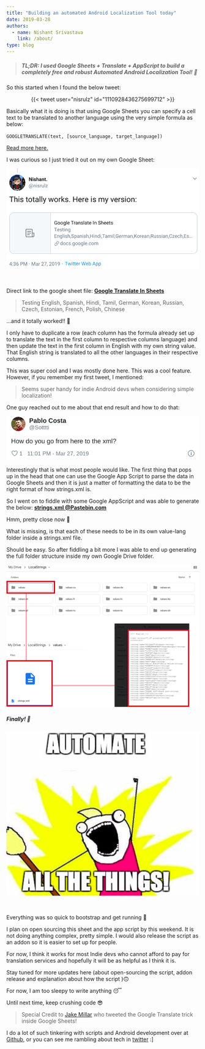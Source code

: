 ```yaml
---
title: "Building an automated Android Localization Tool today"
date: 2019-03-28
authors:
  - name: Nishant Srivastava
    link: /about/
type: blog
---
```


> ##### TL;DR: I used Google Sheets + Translate + AppScript to build a completely free and robust Automated Android Localization Tool! 🐼

<!--more-->

So this started when I found the below tweet:

<center>{{< tweet user="nisrulz" id="1110928436275699712" >}}</center>

Basically what it is doing is that using Google Sheets you can specify a cell text to be translated to another language using the very simple formula as below:

`GOOGLETRANSLATE(text, [source_language, target_language])`

[Read more here.](https://support.google.com/docs/answer/3093331?hl=en)

I was curious so I just tried it out on my own Google Sheet:

![](img/automated-localization-using-gsheets/img_2.png)

<br/>

Direct link to the google sheet file:
[**Google Translate In Sheets**](https://docs.google.com/spreadsheets/d/14XH2Cu9kJQoebyMpzVKL6WrPsEkKYwctB6Cou4RvGQI/edit)

> Testing English, Spanish, Hindi, Tamil, German, Korean, Russian, Czech, Estonian, French, Polish, Chinese

...and it totally worked!! 🎉

I only have to duplicate a row (each column has the formula already set up to translate the text in the first column to respective columns language) and then update the text in the first column in English with my own string value. That English string is translated to all the other languages in their respective columns.

This was super cool and I was mostly done here. This was a cool feature. However, if you remember my first tweet, I mentioned:

> Seems super handy for indie Android devs when considering simple localization!

One guy reached out to me about that end result and how to do that:

![img](img/automated-localization-using-gsheets/img_1.png)

Interestingly that is what most people would like. The first thing that pops up in the head that one can use the Google App Script to parse the data in Google Sheets and then it is just a matter of formatting the data to be the right format of how strings.xml is.

So I went on to fiddle with some Google AppScript and was able to generate the below:
[**strings.xml @Pastebin.com**](https://pastebin.com/e35uhz3j)

Hmm, pretty close now 🤔

What is missing, is that each of these needs to be in its own value-lang folder inside a strings.xml file.

Should be easy. So after fiddling a bit more I was able to end up generating the full folder structure inside my own Google Drive folder.

![img](img/automated-localization-using-gsheets/img_3.png)

##### Finally! 🎈

![](img/automated-localization-using-gsheets/img_4.png)

<br/>

Everything was so quick to bootstrap and get running 🛴

I plan on open sourcing this sheet and the app script by this weekend. It is not doing anything complex, pretty simple. I would also release the script as an addon so it is easier to set up for people.

For now, I think it works for most Indie devs who cannot afford to pay for translation services and hopefully it will be as helpful as I think it is.

Stay tuned for more updates here (about open-sourcing the script, addon release and explanation about how the script )🙃

For now, I am too sleepy to write anything 😴

Until next time, keep crushing code 😎

> Special Credit to [Jake Millar](https://twitter.com/JakeMillerTech) who tweeted the Google Translate trick inside Google Sheets!

I do a lot of such tinkering with scripts and Android development over at [Github](https://github.com/nisrulz), or you can see me rambling about tech in [twitter](https://twitter.com/nisrulz) :]
